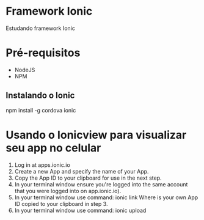 # Framework Ionic
Estudando framework Ionic

# Pré-requisitos
* NodeJS
* NPM
## Instalando o Ionic

npm install -g cordova ionic

# Usando o Ionicview para visualizar seu app no celular
1. Log in at apps.ionic.io
2. Create a new App and specify the name of your App.
3. Copy the App ID to your clipboard for use in the next step.
4. In your terminal window ensure you're logged into the same account that you were logged into on app.ionic.io).
5. In your terminal window use command:
  ionic link <copied-app-id>
  Where <copied-app-id> is your own App ID copied to your clipboard in step 3.
6. In your terminal window use command:
  ionic upload
